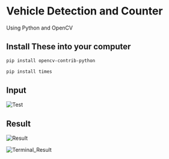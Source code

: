 # Vehicle Detection and Counter

Using Python and OpenCV
## Install These into your computer

```sh
pip install opencv-contrib-python
```
```sh
pip install times
```
## Input

![Test](https://github.com/user-attachments/assets/6c7467d5-0a82-4a2b-8b28-b111c03035bc)

## Result

![Result](https://github.com/user-attachments/assets/a76f2d54-256f-43d8-b4f1-7c90d6f372b0)

![Terminal_Result](https://github.com/user-attachments/assets/2c204391-f8b5-43f5-b642-ae7e834cb532)
